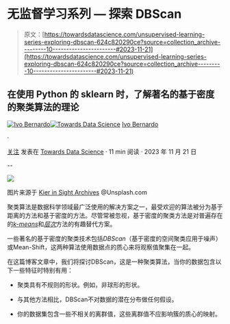 # 无监督学习系列 — 探索 DBScan

> 原文：[https://towardsdatascience.com/unsupervised-learning-series-exploring-dbscan-624c820290ce?source=collection_archive---------10-----------------------#2023-11-21](https://towardsdatascience.com/unsupervised-learning-series-exploring-dbscan-624c820290ce?source=collection_archive---------10-----------------------#2023-11-21)

## 在使用 Python 的 sklearn 时，了解著名的基于密度的聚类算法的理论

[](https://ivopbernardo.medium.com/?source=post_page-----624c820290ce--------------------------------)[![Ivo Bernardo](../Images/39887b6f3e63a67c0545e87962ad5df0.png)](https://ivopbernardo.medium.com/?source=post_page-----624c820290ce--------------------------------)[](https://towardsdatascience.com/?source=post_page-----624c820290ce--------------------------------)[![Towards Data Science](../Images/a6ff2676ffcc0c7aad8aaf1d79379785.png)](https://towardsdatascience.com/?source=post_page-----624c820290ce--------------------------------) [Ivo Bernardo](https://ivopbernardo.medium.com/?source=post_page-----624c820290ce--------------------------------)

·

[关注](https://medium.com/m/signin?actionUrl=https%3A%2F%2Fmedium.com%2F_%2Fsubscribe%2Fuser%2F74eec53531c0&operation=register&redirect=https%3A%2F%2Ftowardsdatascience.com%2Funsupervised-learning-series-exploring-dbscan-624c820290ce&user=Ivo+Bernardo&userId=74eec53531c0&source=post_page-74eec53531c0----624c820290ce---------------------post_header-----------) 发表在 [Towards Data Science](https://towardsdatascience.com/?source=post_page-----624c820290ce--------------------------------) · 11 min 阅读 · 2023 年 11 月 21 日 [](https://medium.com/m/signin?actionUrl=https%3A%2F%2Fmedium.com%2F_%2Fvote%2Ftowards-data-science%2F624c820290ce&operation=register&redirect=https%3A%2F%2Ftowardsdatascience.com%2Funsupervised-learning-series-exploring-dbscan-624c820290ce&user=Ivo+Bernardo&userId=74eec53531c0&source=-----624c820290ce---------------------clap_footer-----------)

--

[](https://medium.com/m/signin?actionUrl=https%3A%2F%2Fmedium.com%2F_%2Fbookmark%2Fp%2F624c820290ce&operation=register&redirect=https%3A%2F%2Ftowardsdatascience.com%2Funsupervised-learning-series-exploring-dbscan-624c820290ce&source=-----624c820290ce---------------------bookmark_footer-----------)![](../Images/74b7d631749ea7e4f95f5041fd619497.png)

图片来源于 [Kier in Sight Archives](https://unsplash.com/pt-br/@kierinsightarchives) @Unsplash.com

聚类算法是数据科学领域最广泛使用的解决方案之一，最受欢迎的算法被分为基于距离的方法和基于密度的方法。尽管常被忽视，基于密度的聚类方法是对普遍存在的[*k-means*](/unsupervised-learning-method-series-exploring-k-means-clustering-d129fff3ab6a?sk=0618fadb196a71ce4b9f378f9ee83107)和[*层次*](/unsupervised-learning-series-exploring-hierarchical-clustering-15d992467aa8?sk=87714b0d7aa252330dd7a8d3b1c620f4)方法的有趣替代方案。

一些著名的基于密度的聚类技术包括*DBScan*（基于密度的空间聚类应用于噪声）或Mean-Shift，这两种算法使用数据点的质心来将观察值聚集在一起。

在这篇博客文章中，我们将探讨DBScan，这是一种聚类算法，当你的数据包含以下一些特征时特别有用：

+   聚类具有不规则的形状。例如，非球形的形状。

+   与其他方法相比，DBScan不对数据的潜在分布做任何假设。

+   你的数据集包含一些不相关的离群值，这些离群值不应影响簇的质心的映射。
